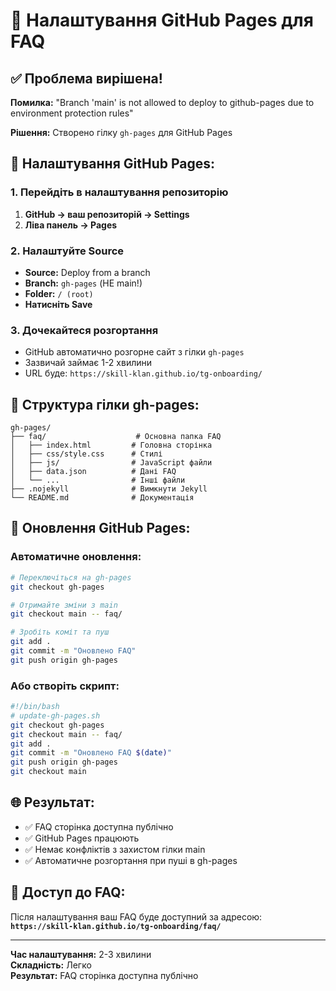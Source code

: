 # 🚀 Налаштування GitHub Pages для FAQ

## ✅ Проблема вирішена!

**Помилка:** "Branch 'main' is not allowed to deploy to github-pages due to environment protection rules"

**Рішення:** Створено гілку `gh-pages` для GitHub Pages

## 🔧 Налаштування GitHub Pages:

### 1. Перейдіть в налаштування репозиторію
1. **GitHub → ваш репозиторій → Settings**
2. **Ліва панель → Pages**

### 2. Налаштуйте Source
- **Source:** Deploy from a branch
- **Branch:** `gh-pages` (НЕ main!)
- **Folder:** `/ (root)`
- **Натисніть Save**

### 3. Дочекайтеся розгортання
- GitHub автоматично розгорне сайт з гілки `gh-pages`
- Зазвичай займає 1-2 хвилини
- URL буде: `https://skill-klan.github.io/tg-onboarding/`

## 📁 Структура гілки gh-pages:

```
gh-pages/
├── faq/                    # Основна папка FAQ
│   ├── index.html         # Головна сторінка
│   ├── css/style.css      # Стилі
│   ├── js/                # JavaScript файли
│   ├── data.json          # Дані FAQ
│   └── ...                # Інші файли
├── .nojekyll              # Вимкнути Jekyll
└── README.md              # Документація
```

## 🔄 Оновлення GitHub Pages:

### Автоматичне оновлення:
```bash
# Переключіться на gh-pages
git checkout gh-pages

# Отримайте зміни з main
git checkout main -- faq/

# Зробіть коміт та пуш
git add .
git commit -m "Оновлено FAQ"
git push origin gh-pages
```

### Або створіть скрипт:
```bash
#!/bin/bash
# update-gh-pages.sh
git checkout gh-pages
git checkout main -- faq/
git add .
git commit -m "Оновлено FAQ $(date)"
git push origin gh-pages
git checkout main
```

## 🌐 Результат:

- ✅ FAQ сторінка доступна публічно
- ✅ GitHub Pages працюють
- ✅ Немає конфліктів з захистом гілки main
- ✅ Автоматичне розгортання при пуші в gh-pages

## 📱 Доступ до FAQ:

Після налаштування ваш FAQ буде доступний за адресою:
**`https://skill-klan.github.io/tg-onboarding/faq/`**

---

**Час налаштування:** 2-3 хвилини  
**Складність:** Легко  
**Результат:** FAQ сторінка доступна публічно
